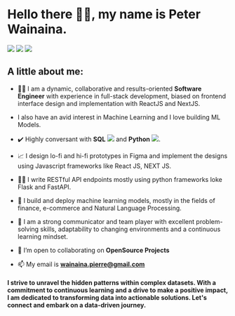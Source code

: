 


<h1> Hello there 🙋‍♂️, my name is Peter Wainaina.</h1>
<p>

<a href = "https://www.linkedin.com/in/peter-wainaina-94b0351a8"><img src="https://img.icons8.com/fluent/48/000000/linkedin.png"/></a>
<a href = "https://twitter.com/pierre_wainaina"><img src="https://img.icons8.com/fluent/48/000000/twitter.png"/></a>
<a href = "https://medium.com/@wainaina.pierre"><img src="https://img.icons8.com/?size=64&id=wYiGNIiB4OKj&format=png"/></a>
>

</p>



##  A little about me:



- 👨‍💻 I am a dynamic, collaborative and results-oriented **Software Engineer** with experience in full-stack development, biased on frontend interface design and implementation with ReactJS and NextJS.
- I also have an avid interest in Machine Learning and I love building ML Models.
- ✔️ Highly conversant with **SQL** <img src="https://img.icons8.com/?size=1x&id=1476&format=png"> and **Python** <img src="https://img.icons8.com/?size=1x&id=13441&format=png">.
  
- 📈 I design lo-fi and hi-fi prototypes in Figma and implement the designs using Javascript frameworks like React JS, NEXT JS.
- 👨‍💻 I write RESTful API endpoints mostly using python frameworks loke Flask and FastAPI.
- 🚀 I build and deploy machine learning models, mostly in the fields of finance, e-commerce and Natural Language Processing.
- 🧩 I am a strong communicator and team player with excellent problem-solving skills, adaptability to changing environments and a continuous learning mindset.


  
-  👥 I’m open to collaborating on **OpenSource Projects** 

- 📫 My email is **wainaina.pierre@gmail.com**


####  I strive to unravel the hidden patterns within complex datasets. With a commitment to continuous learning and a drive to make a positive impact, I am dedicated to transforming data into actionable solutions. Let's connect and embark on a data-driven journey.






